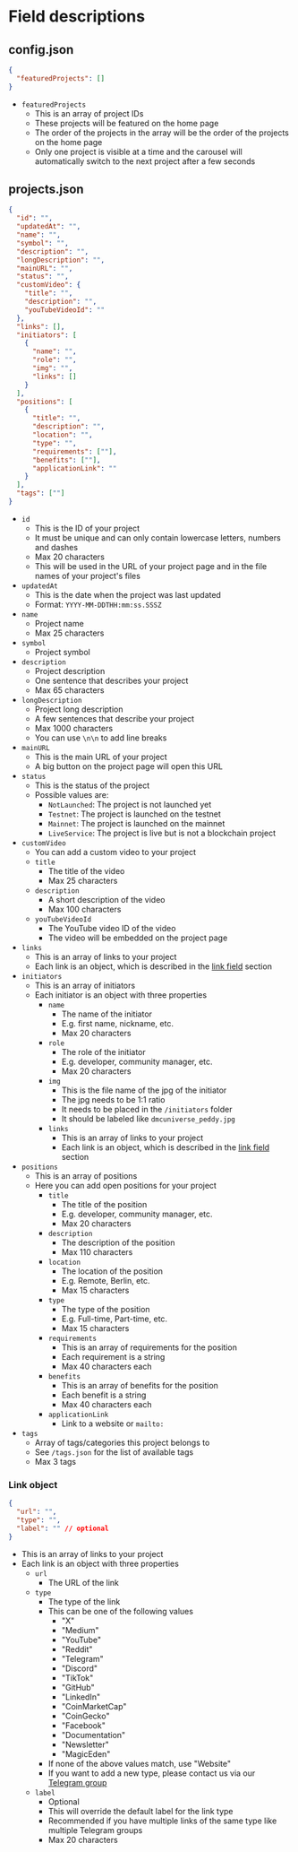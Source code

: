 # Field descriptions

## config.json

```json
{
  "featuredProjects": []
}
```

- `featuredProjects`
  - This is an array of project IDs
  - These projects will be featured on the home page
  - The order of the projects in the array will be the order of the projects on the home page
  - Only one project is visible at a time and the carousel will automatically switch to the next project after a few seconds

## projects.json

```json
{
  "id": "",
  "updatedAt": "",
  "name": "",
  "symbol": "",
  "description": "",
  "longDescription": "",
  "mainURL": "",
  "status": "",
  "customVideo": {
    "title": "",
    "description": "",
    "youTubeVideoId": ""
  },
  "links": [],
  "initiators": [
    {
      "name": "",
      "role": "",
      "img": "",
      "links": []
    }
  ],
  "positions": [
    {
      "title": "",
      "description": "",
      "location": "",
      "type": "",
      "requirements": [""],
      "benefits": [""],
      "applicationLink": ""
    }
  ],
  "tags": [""]
}
```

- `id`
  - This is the ID of your project
  - It must be unique and can only contain lowercase letters, numbers and dashes
  - Max 20 characters
  - This will be used in the URL of your project page and in the file names of your project's files
- `updatedAt`
  - This is the date when the project was last updated
  - Format: `YYYY-MM-DDTHH:mm:ss.SSSZ`
- `name`
  - Project name
  - Max 25 characters
- `symbol`
  - Project symbol
- `description`
  - Project description
  - One sentence that describes your project
  - Max 65 characters
- `longDescription`
  - Project long description
  - A few sentences that describe your project
  - Max 1000 characters
  - You can use `\n\n` to add line breaks
- `mainURL`
  - This is the main URL of your project
  - A big button on the project page will open this URL
- `status`
  - This is the status of the project
  - Possible values are:
    - `NotLaunched`: The project is not launched yet
    - `Testnet`: The project is launched on the testnet
    - `Mainnet`: The project is launched on the mainnet
    - `LiveService`: The project is live but is not a blockchain project
- `customVideo`
  - You can add a custom video to your project
  - `title`
    - The title of the video
    - Max 25 characters
  - `description`
    - A short description of the video
    - Max 100 characters
  - `youTubeVideoId`
    - The YouTube video ID of the video
    - The video will be embedded on the project page
- `links`
  - This is an array of links to your project
  - Each link is an object, which is described in the [link field](#link-field) section
- `initiators`
  - This is an array of initiators
  - Each initiator is an object with three properties
    - `name`
      - The name of the initiator
      - E.g. first name, nickname, etc.
      - Max 20 characters
    - `role`
      - The role of the initiator
      - E.g. developer, community manager, etc.
      - Max 20 characters
    - `img`
      - This is the file name of the jpg of the initiator
      - The jpg needs to be 1:1 ratio
      - It needs to be placed in the `/initiators` folder
      - It should be labeled like `dmcuniverse_peddy.jpg`
    - `links`
      - This is an array of links to your project
      - Each link is an object, which is described in the [link field](#link-field) section
- `positions`
  - This is an array of positions
  - Here you can add open positions for your project
    - `title`
      - The title of the position
      - E.g. developer, community manager, etc.
      - Max 20 characters
    - `description`
      - The description of the position
      - Max 110 characters
    - `location`
      - The location of the position
      - E.g. Remote, Berlin, etc.
      - Max 15 characters
    - `type`
      - The type of the position
      - E.g. Full-time, Part-time, etc.
      - Max 15 characters
    - `requirements`
      - This is an array of requirements for the position
      - Each requirement is a string
      - Max 40 characters each
    - `benefits`
      - This is an array of benefits for the position
      - Each benefit is a string
      - Max 40 characters each
    - `applicationLink`
      - Link to a website or `mailto:`
- `tags`
  - Array of tags/categories this project belongs to
  - See `/tags.json` for the list of available tags
  - Max 3 tags

### Link object

```json
{
  "url": "",
  "type": "",
  "label": "" // optional
}
```

- This is an array of links to your project
- Each link is an object with three properties
  - `url`
    - The URL of the link
  - `type`
    - The type of the link
    - This can be one of the following values
      - "X"
      - "Medium"
      - "YouTube"
      - "Reddit"
      - "Telegram"
      - "Discord"
      - "TikTok"
      - "GitHub"
      - "LinkedIn"
      - "CoinMarketCap"
      - "CoinGecko"
      - "Facebook"
      - "Documentation"
      - "Newsletter"
      - "MagicEden"
    - If none of the above values match, use "Website"
    - If you want to add a new type, please contact us via our [Telegram group](https://t.me/DMC_Universe)
  - `label`
    - Optional
    - This will override the default label for the link type
    - Recommended if you have multiple links of the same type like multiple Telegram groups
    - Max 20 characters
